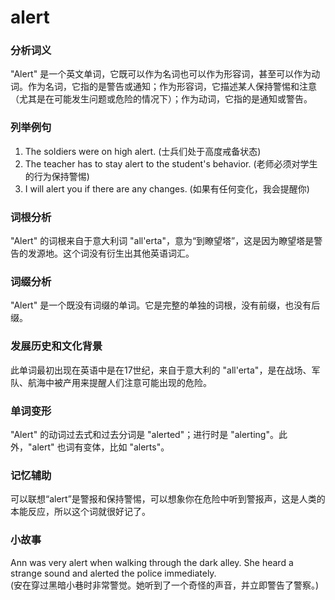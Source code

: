 # alert

### 分析词义

  

"Alert" 是一个英文单词，它既可以作为名词也可以作为形容词，甚至可以作为动词。作为名词，它指的是警告或通知；作为形容词，它描述某人保持警惕和注意（尤其是在可能发生问题或危险的情况下）；作为动词，它指的是通知或警告。

  

### 列举例句

  

1.  The soldiers were on high alert. (士兵们处于高度戒备状态)
2.  The teacher has to stay alert to the student's behavior. (老师必须对学生的行为保持警惕)
3.  I will alert you if there are any changes. (如果有任何变化，我会提醒你)

  

### 词根分析

  

"Alert" 的词根来自于意大利词 "all'erta"，意为“到瞭望塔”，这是因为瞭望塔是警告的发源地。这个词没有衍生出其他英语词汇。

  

### 词缀分析

  

"Alert" 是一个既没有词缀的单词。它是完整的单独的词根，没有前缀，也没有后缀。

  

### 发展历史和文化背景

  

此单词最初出现在英语中是在17世纪，来自于意大利的 "all'erta"，是在战场、军队、航海中被产用来提醒人们注意可能出现的危险。

  

### 单词变形

  

"Alert" 的动词过去式和过去分词是 "alerted"；进行时是 "alerting"。此外，"alert" 也词有变体，比如 "alerts"。

  

### 记忆辅助

  

可以联想“alert”是警报和保持警惕，可以想象你在危险中听到警报声，这是人类的本能反应，所以这个词就很好记了。

  

### 小故事

  

Ann was very alert when walking through the dark alley. She heard a strange sound and alerted the police immediately.  
(安在穿过黑暗小巷时非常警觉。她听到了一个奇怪的声音，并立即警告了警察。)
